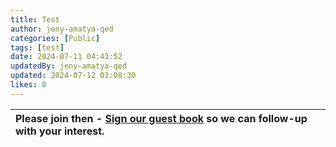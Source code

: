 ```yaml
---
title: Test
author: jeny-amatya-qed
categories: [Public]
tags: [test]
date: 2024-07-11 04:43:52 
updatedBy: jeny-amatya-qed
updated: 2024-07-12 03:08:30 
likes: 0
---
```


| Please join then - [Sign our guest book](mailto:developerportal@qed.qld.gov.au?subject=i-Educate) so we can follow-up with your interest.| 
| :---- |

